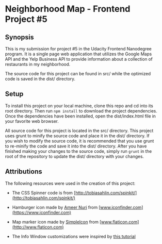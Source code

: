 Neighborhood Map - Frontend Project #5
==========================================================

## Synopsis

This is my submission for project #5 in the Udacity Frontend Nanodegree
program.  It is a single page web application that utilizes the Google Maps API
and the Yelp Business API to provide information about a collection of
restaurants in my neighborhood.

The source code for this project can be found in src/ while the optimized code
is saved in the dist/ directory.

## Setup

To install this project on your local machine, clone this repo and cd into its
root directory.  Then run `npm install` to download the project dependencies.
Once the dependencies have been installed, open the dist/index.html file
in your favorite web browser.

All source code for this project is located in the src/ directory.  This
project uses grunt to minify the source code and place it in the dist/
directory.  If you wish to modify the source code, it is recommended that you
use grunt to re-minify the code and save it into the dist/ directory.  After
you have finished making your changes to the source code, simply run `grunt` in
the root of the repository to update the dist/ directory with your changes.

## Attributions

The following resources were used in the creation of this project:

  * The CSS Spinner code is from [http://tobiasahlin.com/spinkit/](http://tobiasahlin.com/spinkit/)

  * Hamburger icon made by [Ameer Nuri](https://www.iconfinder.com/jpenser)
    from [www.iconfinder.com](https://www.iconfinder.com)

  * Map marker icon made by
    [SimpleIcon](http://www.flaticon.com/authors/simpleicon) from
    [www.flaticon.com](http://www.flaticon.com)

  * The Info Window customizations were inspired by [this
    tutorial](http://en.marnoto.com/2014/09/5-formas-de-personalizar-infowindow.html)
